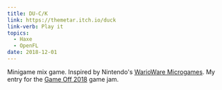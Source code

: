 ```yaml
---
title: DU-C/K
link: https://themetar.itch.io/duck
link-verb: Play it
topics:
  - Haxe
  - OpenFL
date: 2018-12-01
---
```

Minigame mix game. Inspired by Nintendo's [WarioWare Microgames]. My entry for the [Game Off 2018] game jam.

[WarioWare Microgames]: https://en.wikipedia.org/wiki/WarioWare%2C_Inc.%3A_Mega_Microgames!
[Game Off 2018]: https://itch.io/jam/game-off-2018
